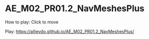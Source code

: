 # AE_M02_PR01.2_NavMeshesPlus
 How to play: Click to move
 
Play: https://allievdo.github.io/AE_M02_PR01.2_NavMeshesPlus/
